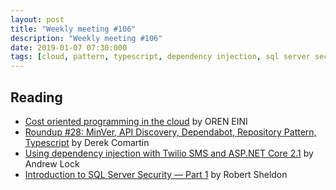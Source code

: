 ```yaml
---
layout: post
title: "Weekly meeting #106"
description: "Weekly meeting #106"
date: 2019-01-07 07:30:000
tags: [cloud, pattern, typescript, dependency injection, sql server security]
--- 
```

 
## Reading

* [Cost oriented programming in the cloud](https://ayende.com/blog/185249-C/cost-oriented-programming-in-the-cloud) by OREN EINI
* [Roundup #28: MinVer, API Discovery, Dependabot, Repository Pattern, Typescript](https://codeopinion.com/roundup-28/) by Derek Comartin
* [Using dependency injection with Twilio SMS and ASP.NET Core 2.1](https://andrewlock.net/using-dependency-injection-with-twilio-sms-and-asp.net-core-2-1/) by Andrew Lock
* [Introduction to SQL Server Security — Part 1](https://www.red-gate.com/simple-talk/sysadmin/data-protection-and-privacy/introduction-to-sql-server-security-part-1/) by Robert Sheldon